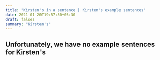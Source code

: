 ```yaml
---
title: "Kirsten's in a sentence | Kirsten's example sentences"
date: 2021-01-20T19:57:50+05:30
draft: falses
summary: "Kirsten's"
---
```

## Unfortunately, we have no example sentences for Kirsten's                 
